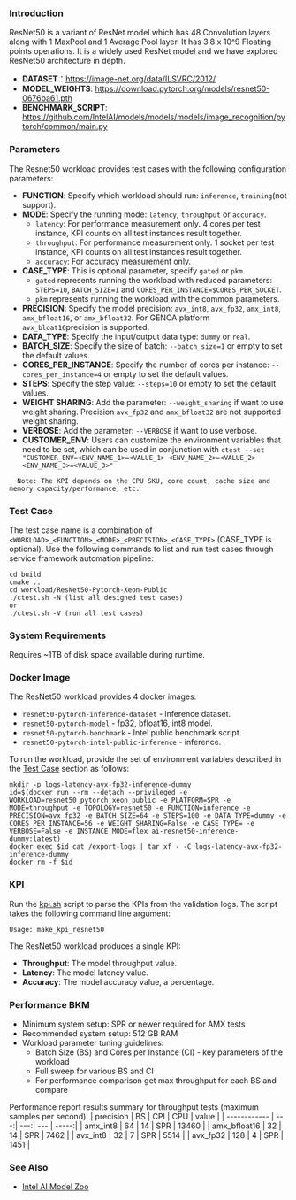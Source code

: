 ### Introduction

ResNet50 is a variant of ResNet model which has 48 Convolution layers along with 1 MaxPool and 1 Average Pool layer. It has 3.8 x 10^9 Floating points operations. It is a widely used ResNet model and we have explored ResNet50 architecture in depth.

- **DATASET**：https://image-net.org/data/ILSVRC/2012/
- **MODEL_WEIGHTS**: https://download.pytorch.org/models/resnet50-0676ba61.pth
- **BENCHMARK_SCRIPT**: https://github.com/IntelAI/models/models/models/image_recognition/pytorch/common/main.py

### Parameters

The Resnet50 workload provides test cases with the following configuration parameters:
- **FUNCTION**: Specify which workload should run: `inference`, `training`(not support).
- **MODE**: Specify the running mode: `latency`, `throughput` or `accuracy`.
  * `latency`: For performance measurement only. 4 cores per test instance, KPI counts on all test instances result together.
  * `throughput`: For performance measurement only. 1 socket per test instance, KPI counts on all test instances result together.
  * `accuracy`: For accuracy measurement only.
- **CASE_TYPE**: This is optional parameter, specify `gated` or `pkm`.  
  - `gated` represents running the workload with reduced parameters: `STEPS=10`, `BATCH_SIZE=1` and `CORES_PER_INSTANCE=$CORES_PER_SOCKET`.
  - `pkm` represents running the workload with the common parameters.
- **PRECISION**: Specify the model precision: `avx_int8`, `avx_fp32`, `amx_int8`, `amx_bfloat16`, or `amx_bfloat32`. For GENOA platform `avx_bloat16`precision is supported.
- **DATA_TYPE**: Specify the input/output data type: `dummy` or `real`. 
- **BATCH_SIZE**: Specify the size of batch: `--batch_size=1` or empty to set the default values.
- **CORES_PER_INSTANCE**: Specify the number of cores per instance: `--cores_per_instance=4` or empty to set the default values.
- **STEPS**: Specify the step value: `--steps=10` or empty to set the default values.
- **WEIGHT SHARING**: Add the parameter: `--weight_sharing` if want to use weight sharing. Precision `avx_fp32` and `amx_bfloat32` are not supported weight sharing.
- **VERBOSE**: Add the parameter: `--VERBOSE` if want to use verbose.
- **CUSTOMER_ENV**: Users can customize the environment variables that need to be set, which can be used in conjunction with `ctest --set "CUSTOMER_ENV=<ENV_NAME_1>=<VALUE_1> <ENV_NAME_2>=<VALUE_2> <ENV_NAME_3>=<VALUE_3>"`

```
  Note: The KPI depends on the CPU SKU, core count, cache size and memory capacity/performance, etc.
```

### Test Case

The test case name is a combination of `<WORKLOAD>_<FUNCTION>_<MODE>_<PRECISION>_<CASE_TYPE>` (CASE_TYPE is optional). Use the following commands to list and run test cases through service framework automation pipeline:
```
cd build
cmake ..
cd workload/ResNet50-Pytorch-Xeon-Public
./ctest.sh -N (list all designed test cases)
or
./ctest.sh -V (run all test cases) 
```

### System Requirements

Requires ~1TB of disk space available during runtime. 


### Docker Image

The ResNet50 workload provides 4 docker images:
- `resnet50-pytorch-inference-dataset` - inference dataset.
- `resnet50-pytorch-model` - fp32, bfloat16, int8 model.
- `resnet50-pytorch-benchmark` - Intel public benchmark script.
- `resnet50-pytorch-intel-public-inference` - inference.

To run the workload, provide the set of environment variables described in the [Test Case](#Test-Case) section as follows:

```
mkdir -p logs-latency-avx-fp32-inference-dummy
id=$(docker run --rm --detach --privileged -e WORKLOAD=resnet50_pytorch_xeon_public -e PLATFORM=SPR -e MODE=throughput -e TOPOLOGY=resnet50 -e FUNCTION=inference -e PRECISION=avx_fp32 -e BATCH_SIZE=64 -e STEPS=100 -e DATA_TYPE=dummy -e CORES_PER_INSTANCE=56 -e WEIGHT_SHARING=False -e CASE_TYPE= -e VERBOSE=False -e INSTANCE_MODE=flex ai-resnet50-inference-dummy:latest)
docker exec $id cat /export-logs | tar xf - -C logs-latency-avx-fp32-inference-dummy
docker rm -f $id
```

### KPI

Run the [kpi.sh](kpi.sh) script to parse the KPIs from the validation logs. The script takes the following command line argument:

```
Usage: make_kpi_resnet50
```

The ResNet50 workload produces a single KPI:
- **Throughput**: The model throughput value.
- **Latency**: The model latency value.
- **Accuracy**: The model accuracy value, a percentage.

### Performance BKM
- Minimum system setup: SPR or newer required for AMX tests
- Recommended system setup: 512 GB RAM
- Workload parameter tuning guidelines:
  - Batch Size (BS) and Cores per Instance (CI) - key parameters of the workload​
  - Full sweep for various BS and CI
  - For performance comparison get max throughput for each BS and compare

Performance report results summary for throughput tests (maximum samples per second):
| precision    | BS  | CPI | CPU | value |
| ------------ | ---:| ---:| --- | -----:|
| amx_int8     | 64  |  14 | SPR | 13460 |
| amx_bfloat16 | 32  |  14 | SPR | 7462  |
| avx_int8     | 32  |  7  | SPR | 5514  |
| avx_fp32     | 128 |  4  | SPR | 1451  |


### See Also

- [Intel AI Model Zoo](https://github.com/IntelAI/models/tree/spr-launch-public) 
